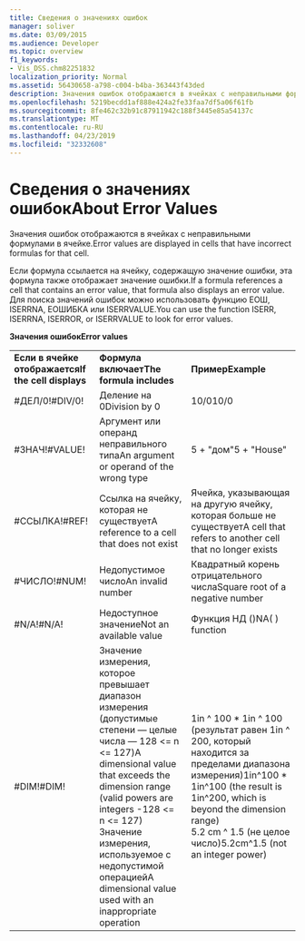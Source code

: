 ```yaml
---
title: Сведения о значениях ошибок
manager: soliver
ms.date: 03/09/2015
ms.audience: Developer
ms.topic: overview
f1_keywords:
- Vis_DSS.chm82251832
localization_priority: Normal
ms.assetid: 56430658-a798-c004-b4ba-363443f43ded
description: Значения ошибок отображаются в ячейках с неправильными формулами в ячейке.
ms.openlocfilehash: 5219becdd1af888e424a2fe33faa7df5a06f61fb
ms.sourcegitcommit: 8fe462c32b91c87911942c188f3445e85a54137c
ms.translationtype: MT
ms.contentlocale: ru-RU
ms.lasthandoff: 04/23/2019
ms.locfileid: "32332608"
---
```

# <a name="about-error-values"></a><span data-ttu-id="86929-103">Сведения о значениях ошибок</span><span class="sxs-lookup"><span data-stu-id="86929-103">About Error Values</span></span>

<span data-ttu-id="86929-104">Значения ошибок отображаются в ячейках с неправильными формулами в ячейке.</span><span class="sxs-lookup"><span data-stu-id="86929-104">Error values are displayed in cells that have incorrect formulas for that cell.</span></span>
  
<span data-ttu-id="86929-105">Если формула ссылается на ячейку, содержащую значение ошибки, эта формула также отображает значение ошибки.</span><span class="sxs-lookup"><span data-stu-id="86929-105">If a formula references a cell that contains an error value, that formula also displays an error value.</span></span> <span data-ttu-id="86929-106">Для поиска значений ошибок можно использовать функцию ЕОШ, ISERRNA, ЕОШИБКА или ISERRVALUE.</span><span class="sxs-lookup"><span data-stu-id="86929-106">You can use the function ISERR, ISERRNA, ISERROR, or ISERRVALUE to look for error values.</span></span>
  
<span data-ttu-id="86929-107">**Значения ошибок**</span><span class="sxs-lookup"><span data-stu-id="86929-107">**Error values**</span></span>

||||
|:-----|:-----|:-----|
|<span data-ttu-id="86929-108">**Если в ячейке отображается**</span><span class="sxs-lookup"><span data-stu-id="86929-108">**If the cell displays**</span></span> <br/> |<span data-ttu-id="86929-109">**Формула включает**</span><span class="sxs-lookup"><span data-stu-id="86929-109">**The formula includes**</span></span> <br/> |<span data-ttu-id="86929-110">**Пример**</span><span class="sxs-lookup"><span data-stu-id="86929-110">**Example**</span></span> <br/> |
| <span data-ttu-id="86929-111">#ДЕЛ/0!</span><span class="sxs-lookup"><span data-stu-id="86929-111">#DIV/0!</span></span>  <br/> |<span data-ttu-id="86929-112">Деление на 0</span><span class="sxs-lookup"><span data-stu-id="86929-112">Division by 0</span></span>  <br/> |<span data-ttu-id="86929-113">10/0</span><span class="sxs-lookup"><span data-stu-id="86929-113">10/0</span></span>  <br/> |
| <span data-ttu-id="86929-114">#ЗНАЧ!</span><span class="sxs-lookup"><span data-stu-id="86929-114">#VALUE!</span></span>  <br/> | <span data-ttu-id="86929-115">Аргумент или операнд неправильного типа</span><span class="sxs-lookup"><span data-stu-id="86929-115">An argument or operand of the wrong type</span></span>  <br/> | <span data-ttu-id="86929-116">5 + "дом"</span><span class="sxs-lookup"><span data-stu-id="86929-116">5 + "House"</span></span>  <br/> |
| <span data-ttu-id="86929-117">#ССЫЛКА!</span><span class="sxs-lookup"><span data-stu-id="86929-117">#REF!</span></span>  <br/> | <span data-ttu-id="86929-118">Ссылка на ячейку, которая не существует</span><span class="sxs-lookup"><span data-stu-id="86929-118">A reference to a cell that does not exist</span></span>  <br/> | <span data-ttu-id="86929-119">Ячейка, указывающая на другую ячейку, которая больше не существует</span><span class="sxs-lookup"><span data-stu-id="86929-119">A cell that refers to another cell that no longer exists</span></span>  <br/> |
| <span data-ttu-id="86929-120">#ЧИСЛО!</span><span class="sxs-lookup"><span data-stu-id="86929-120">#NUM!</span></span>  <br/> | <span data-ttu-id="86929-121">Недопустимое число</span><span class="sxs-lookup"><span data-stu-id="86929-121">An invalid number</span></span>  <br/> | <span data-ttu-id="86929-122">Квадратный корень отрицательного числа</span><span class="sxs-lookup"><span data-stu-id="86929-122">Square root of a negative number</span></span>  <br/> |
| <span data-ttu-id="86929-123">#N/A!</span><span class="sxs-lookup"><span data-stu-id="86929-123">#N/A!</span></span>  <br/> | <span data-ttu-id="86929-124">Недоступное значение</span><span class="sxs-lookup"><span data-stu-id="86929-124">Not an available value</span></span>  <br/> | <span data-ttu-id="86929-125">Функция НД ()</span><span class="sxs-lookup"><span data-stu-id="86929-125">NA( ) function</span></span>  <br/> |
| <span data-ttu-id="86929-126">#DIM!</span><span class="sxs-lookup"><span data-stu-id="86929-126">#DIM!</span></span>  <br/> | <span data-ttu-id="86929-127">Значение измерения, которое превышает диапазон измерения (допустимые степени — целые числа — 128 \<= n \<= 127)</span><span class="sxs-lookup"><span data-stu-id="86929-127">A dimensional value that exceeds the dimension range (valid powers are integers -128 \<= n \<= 127)</span></span>  <br/> <span data-ttu-id="86929-128">Значение измерения, используемое с недопустимой операцией</span><span class="sxs-lookup"><span data-stu-id="86929-128">A dimensional value used with an inappropriate operation</span></span>  <br/> |<span data-ttu-id="86929-129">1in ^ 100 \* 1in ^ 100 (результат равен 1in ^ 200, который находится за пределами диапазона измерения)</span><span class="sxs-lookup"><span data-stu-id="86929-129">1in^100 \* 1in^100 (the result is 1in^200, which is beyond the dimension range)</span></span>  <br/> <span data-ttu-id="86929-130">5.2 cm ^ 1.5 (не целое число)</span><span class="sxs-lookup"><span data-stu-id="86929-130">5.2cm^1.5 (not an integer power)</span></span>  <br/> |
   

